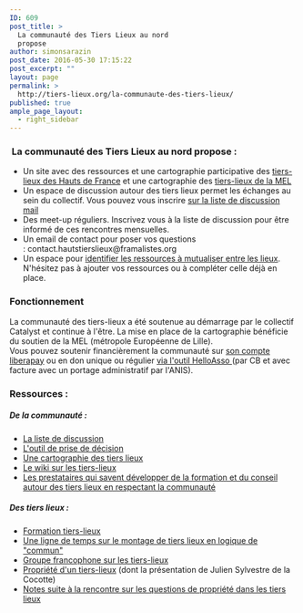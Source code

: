 ```yaml
---
ID: 609
post_title: >
  La communauté des Tiers Lieux au nord
  propose
author: simonsarazin
post_date: 2016-05-30 17:15:22
post_excerpt: ""
layout: page
permalink: >
  http://tiers-lieux.org/la-communaute-des-tiers-lieux/
published: true
ample_page_layout:
  - right_sidebar
---
```

<h3><strong> La communauté des Tiers Lieux au nord propose :
</strong></h3>
<ul>
 	<li>Un site avec des ressources et une cartographie participative des <a href="http://hauts.tiers-lieux.org/hauts-de-france/">tiers-lieux des Hauts de France</a> et une cartographie des <a href="http://hauts.tiers-lieux.org/mel/">tiers-lieux de la MEL</a></li>
 	<li>Un espace de discussion autour des tiers lieux permet les échanges au sein du collectif. Vous pouvez vous inscrire <a href="http://hauts.tiers-lieux.org/discussions/">sur la liste de discussion mail</a></li>
 	<li>Des meet-up réguliers. Inscrivez vous à la liste de discussion pour être informé de ces rencontres mensuelles.</li>
 	<li>Un email de contact pour poser vos questions : contact.hautstierslieux@framalistes.org</li>
 	<li>Un espace pour <a href="http://assemblee.encommuns.org/wiki/D%C3%A9velopper_les_tiers_lieux_dans_les_hauts_de_France">identifier les ressources à mutualiser entre les lieux</a>. N'hésitez pas à ajouter vos ressources ou à compléter celle déjà en place.</li>
</ul>
<h3 id="magicdomid49"></h3>
<h3 id="magicdomid49">Fonctionnement</h3>
<div>La communauté des tiers-lieux a été soutenue au démarrage par le collectif Catalyst et continue à l'être. La mise en place de la cartographie bénéficie du soutien de la MEL (métropole Européenne de Lille).</div>
<div>Vous pouvez soutenir financièrement la communauté sur <a href="https://liberapay.com/Nord-Tiers-Lieux/donate">son compte liberapay</a> ou en don unique ou régulier <a href="https://www.donnerenligne.fr/anis/faire-un-don/2">via l'outil HelloAsso </a>(par CB et avec facture avec un portage administratif par l'ANIS).</div>
<h3>Ressources :</h3>
<h5>De la communauté :</h5>
<ul>
 	<li><a href="http://hauts.tiers-lieux.org/discussions/">La liste de discussion </a></li>
 	<li><a href="https://www.loomio.org/g/1Jxq6arQ">L'outil de prise de décision</a></li>
 	<li><a href="http://hauts.tiers-lieux.org/cartographies-de-tiers-lieux/">Une cartographie des tiers lieux</a></li>
 	<li><a href="http://movilab.org">Le wiki sur les tiers-lieux</a></li>
 	<li><a href="http://hauts.tiers-lieux.org/prestations-et-formation/">Les prestataires qui savent développer de la formation et du conseil autour des tiers lieux en respectant la communauté</a></li>
</ul>
<h4></h4>
<h5>Des tiers lieux :</h5>
<div id="magicdomid48">
<ul>
 	<li><a href="http://movilab.org/index.php?title=Formation_Tiers-Lieux">Formation tiers-lieux</a></li>
 	<li><a href="https://frama.link/timelinetierslieux">Une ligne de temps sur le montage de tiers lieux en logique de "commun"</a></li>
 	<li><a href="https://www.facebook.com/groups/tilios">Groupe francophone sur les tiers-lieux</a></li>
 	<li><a href="http://movilab.org/index.php?title=Propri%C3%A9t%C3%A9_d%27un_tiers_lieux">Propriété d'un tiers-lieux</a> (dont la présentation de Julien Sylvestre de la Cocotte)</li>
 	<li><a href="http://movilab.org/index.php?title=NordTiersLieux/Propri%C3%A9t%C3%A9">Notes suite à la rencontre sur les questions de propriété dans les tiers lieux</a></li>
</ul>
</div>
&nbsp;